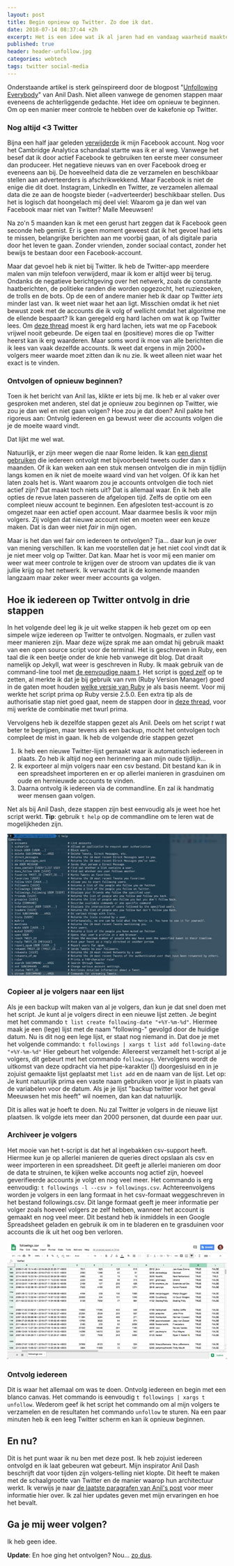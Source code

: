```yaml
---
layout: post
title: Begin opnieuw op Twitter. Zo doe ik dat.
date: 2018-07-14 08:37:44 +2h
excerpt: Het is een idee wat ik al jaren had en vandaag waarheid maakte. Ik ben iedereen ontvolgd op Twitter en opnieuw mensen gaan volgen. Waarom en hoe? Lees verder...
published: true
header: header-unfollow.jpg
categories: webtech
tags: twitter social-media
---
```

Onderstaande artikel is sterk geïnspireerd door de blogpost "[Unfollowing Everybody](http://anildash.com/2018/07/13/unfollowing-everybody/)" van Anil Dash. Niet alleen vanwege de genomen stappen maar eveneens de achterliggende gedachte. Het idee om opnieuw te beginnen. Om op een manier meer controle te hebben over de kakefonie op Twitter.

### Nog altijd <3 Twitter

Bijna een half jaar geleden [verwijderde](/mijn-facebook-account-is-echt-weg/) ik mijn Facebook account. Nog voor het Cambridge Analytica schandaal startte was ik er al weg. Vanwege het besef dat ik door actief Facebook te gebruiken ten eerste meer consumeer dan produceer. Het negatieve nieuws van en over Facebook droeg er eveneens aan bij. De hoeveelheid data die ze verzamelen en beschikbaar stellen aan adverteerders is afschrikwekkend. Maar Facebook is niet de enige die dit doet. Instagram, LinkedIn en Twitter, ze verzamelen allemaal data die ze aan de hoogste bieder (=adverteerder) beschikbaar stellen. Dus het is logisch dat hoongelach mij deel viel: Waarom ga je dan wel van Facebook maar niet van Twitter? Malle Meeuwsen! 

Na zo'n 5 maanden kan ik met een gerust hart zeggen dat ik Facebook geen seconde heb gemist. Er is geen moment geweest dat ik het gevoel had iets te missen, belangrijke berichten aan me voorbij gaan, of als digitale paria door het leven te gaan. Zonder vrienden, zonder sociaal contact, zonder het bewijs te bestaan door een Facebook-account. 

Maar dat gevoel heb ik niet bij Twitter. Ik heb de Twitter-app meerdere malen van mijn telefoon verwijderd, maar ik kom er altijd weer bij terug. Ondanks de negatieve berichtgeving over het netwerk, zoals de constante haatberichten, de politieke randen die worden opgezocht, het ruziezoeken, de trolls en de bots. Op de een of andere manier heb ik daar op Twitter _iets_ minder last van. Ik weet niet waar het aan ligt. Misschien omdat ik het niet bewust zoek met de accounts die ik volg of wellicht omdat het algoritme me de ellende bespaart? 
Ik kan geregeld erg hard lachen om wat ik op Twitter lees. Om [deze thread](https://twitter.com/SaltInMyTea/status/1017676347290705920) moest ik erg hard lachen, iets wat me op Facebook vrijwel nooit gebeurde. De eigen taal en (positieve) mores die op Twitter heerst kan ik erg waarderen. Maar soms word ik moe van alle berichten die ik lees van vaak dezelfde accounts. Ik weet dat ergens in mijn 2000+ volgers meer waarde moet zitten dan ik nu zie. Ik weet alleen niet waar het exact is te vinden. 

### Ontvolgen of opnieuw beginnen?
Toen ik het bericht van Anil las, klikte er iets bij me. Ik heb er al vaker over gesproken met anderen, stel dat je opnieuw zou beginnen op Twitter, wie zou je dan wel en niet gaan volgen? Hoe zou je dat doen? Anil pakte het rigoreus aan: Ontvolg iedereen en ga bewust weer die accounts volgen die je de moeite waard vindt. 

Dat lijkt me wel wat.

Natuurlijk, er zijn meer wegen die naar Rome leiden. Ik kan [een dienst gebruiken](https://follows.com/blog/2017/01/twitter-tools-unfollowing) die iedereen ontvolgt met bijvoorbeeld tweets ouder dan x maanden. Of ik kan weken aan een stuk mensen ontvolgen die in mijn tijdlijn langs komen en ik niet de moeite waard vind van het volgen. Of ik kan het laten zoals het is. Want waarom zou je accounts ontvolgen die toch niet actief zijn? Dat maakt toch niets uit?
Dat is allemaal waar. En ik heb alle opties de revue laten passeren de afgelopen tijd. Zelfs de optie om een compleet nieuw account te beginnen. Een afgesloten test-account is zo omgezet naar een actief open account. Maar daarmee beslis ik voor mijn volgers. Zij volgen dat nieuwe account niet en moeten weer een keuze maken. Dat is dan weer niet _fair_ in mijn ogen. 

Maar is het dan wel fair om iedereen te ontvolgen? Tja... daar kun je over van mening verschillen. Ik kan me voorstellen dat je het niet cool vindt dat ik je niet meer volg op Twitter. Dat kan. Maar het is voor mij een manier om weer wat meer controle te krijgen over de stroom van updates die ik van jullie krijg op het netwerk. Ik verwacht dat ik de komende maanden langzaam maar zeker weer meer accounts ga volgen. 

## Hoe ik iedereen op Twitter ontvolg in drie stappen

In het volgende deel leg ik je uit welke stappen ik heb gezet om op een simpele wijze iedereen op Twitter te ontvolgen. Nogmaals, er zullen vast meer manieren zijn. Maar deze wijze sprak me aan omdat hij gebruik maakt van een open source script voor de terminal. Het is geschreven in Ruby, een taal die ik een beetje onder de knie heb vanwege dit blog. Dat draait namelijk op Jekyll, wat weer is geschreven in Ruby. Ik maak gebruik van de command-line tool met [de eenvoudige naam t](https://github.com/sferik/t). Het script is [goed zelf](https://github.com/sferik/t#dependencies) op te zetten, al merkte ik dat je bij gebruik van rvm (Ruby Version Manager) goed in de gaten moet houden [welke versie van Ruby](https://github.com/sferik/t#supported-ruby-versions) je als basis neemt. Voor mij werkte het script prima op Ruby versie 2.5.0. Een extra tip als de authorisatie stap niet goed gaat, neem de stappen door in [deze thread](https://github.com/sferik/twitter/issues/878#issuecomment-401299182), voor mij werkte de combinatie met twurl prima. 

Vervolgens heb ik dezelfde stappen gezet als Anil. Deels om het script _t_ wat beter te begrijpen, maar tevens als een backup, mocht het ontvolgen toch compleet de mist in gaan. Ik heb de volgende drie stappen gezet

1. Ik heb een nieuwe Twitter-lijst gemaakt waar ik automatisch iedereen in plaats. Zo heb ik altijd nog een herinnering aan mijn oude tijdlijn...
2. Ik exporteer al mijn volgers naar een csv bestand. Dit bestand kan ik in een spreadsheet importeren en er op allerlei manieren in grasduinen om oude en hernieuwde accounts te vinden.
3. Daarna ontvolg ik iedereen via de commandline. En zal ik handmatig weer mensen gaan volgen. 

Net als bij Anil Dash, deze stappen zijn best eenvoudig als je weet hoe het script werkt. **Tip**: gebruik `t help` op de commandline om te leren wat de mogelijkheden zijn. 

![<>](/images/tcli.jpg)

### Copieer al je volgers naar een lijst 
Als je een backup wilt maken van al je volgers, dan kun je dat snel doen met het script. Je kunt al je volgers direct in een nieuwe lijst zetten. Je begint met het commando `t list create following-date "+%Y-%m-%d"`. Hiermee maak je een (lege) lijst met de naam "following-" gevolgd door de huidige datum. Nu is dit nog een lege lijst, er staat nog niemand in. Dat doe je met het volgende commando: `t followings | xargs t list add following-date "+%Y-%m-%d"` Hier gebeurt het volgende: Allereerst verzamelt het t-script al je volgers, dit gebeurt met het commando `followings`. Vervolgens wordt de uitkomst van deze opdracht via het pipe-karakter (|) doorgesluisd en in je zojuist gemaakte lijst geplaatst met `list add` en de naam van de lijst. Let op: Je kunt natuurlijk prima een vaste naam gebruiken voor je lijst in plaats van de variabelen voor de datum. Als je je lijst "backup twitter voor het geval Meeuwsen het mis heeft" wil noemen, dan kan dat natuurlijk. 

Dit is alles wat je hoeft te doen. Nu zal Twitter je volgers in de nieuwe lijst plaatsen. Ik volgde iets meer dan 2000 personen, dat duurde een paar uur.

### Archiveer je volgers
Het mooie van het t-script is dat het al ingebakken csv-support heeft. Hiermee kun je op allerlei manieren de queries direct opslaan als csv en weer importeren in een spreadsheet. Dit geeft je allerlei manieren om door de data te struinen, te kijken welke accounts nog actief zijn, hoeveel geverifieerde accounts je volgt en nog veel meer. Het commando is erg eenvoudig: `t followings -l --csv > followings.csv`. Achtereenvolgens worden je volgers in een lang formaat in het csv-formaat weggeschreven in het bestand followings.csv. Dit lange formaat geeft je meer informatie per volger zoals hoeveel volgers ze zelf hebben, wanneer het account is gemaakt en nog veel meer. 
Dit bestand heb ik inmiddels in een Google Spreadsheet geladen en gebruik ik om in te bladeren en te grasduinen voor accounts die ik uit het oog ben verloren. 

![<>](/images/followings.jpg)

### Ontvolg iedereen

Dit is waar het allemaal om was te doen. Ontvolg iedereen en begin met een blanco canvas. Het commando is eenvoudig `t followings | xargs t unfollow`. Wederom geef ik het script het commando om al mijn volgers te verzamelen en de resultaten het commando `unfollow` te sturen. Na een paar minuten heb ik een leeg Twitter scherm en kan ik opnieuw beginnen. 

## En nu?
Dit is het punt waar ik nu ben met deze post. Ik heb zojuist iedereen ontvolgd en ik laat gebeuren wat gebeurt. Mijn inspirator Anil Dash beschrijft dat voor tijden zijn volgers-telling niet klopte. Dit heeft te maken met de schaalgrootte van Twitter en de manier waarop hun architectuur werkt. Ik verwijs je naar [de laatste paragrafen van Anil's post](http://anildash.com/2018/07/13/unfollowing-everybody/) voor meer informatie hier over. Ik zal hier updates geven met mijn ervaringen en hoe het bevalt. 

## Ga je mij weer volgen? 
Ik heb geen idee. 

**Update**: En hoe ging het ontvolgen? Nou... [zo dus](/Twitter-uitlezen/).